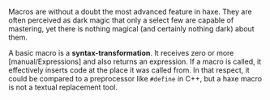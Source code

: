 Macros are without a doubt the most advanced feature in haxe. They are often perceived as dark magic that only a select few are capable of mastering, yet there is nothing magical (and certainly nothing dark) about them.

A basic macro is a **syntax-transformation**. It receives zero or more [manual/Expressions] and also returns an expression. If a macro is called, it effectively inserts code at the place it was called from. In that respect, it could be compared to a preprocessor like `#define` in C++, but a haxe macro is not a textual replacement tool.